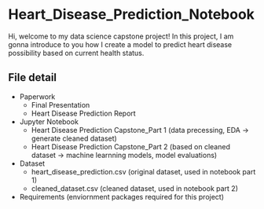 # Heart_Disease_Prediction_Notebook
Hi, welcome to my data science capstone project! In this project, I am gonna introduce to you how I create a model to predict heart disease possibility based on current health status. 

## File detail
- Paperwork
  - Final Presentation 
  - Heart Disease Prediction Report
- Jupyter Notebook
  - Heart Disease Prediction Capstone_Part 1 (data precessing, EDA -> generate cleaned dataset)
  - Heart Disease Prediction Capstone_Part 2 (based on cleaned dataset -> machine learnning models, model evaluations)
- Dataset
  - heart_disease_prediction.csv (original dataset, used in notebook part 1)
  - cleaned_dataset.csv (cleaned dataset, used in notebook part 2)
- Requirements (enviornment packages required for this project)
